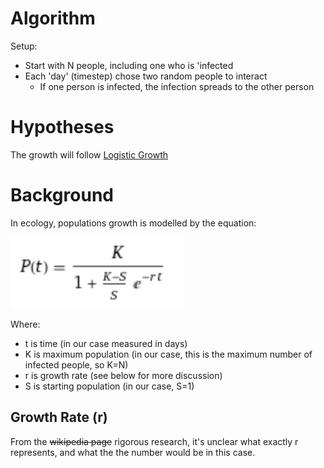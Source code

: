 # Algorithm
Setup:

 - Start with N people, including one who is 'infected
 - Each 'day' (timestep) chose two random people to interact
    - If one person is infected, the infection spreads to the other person




# Hypotheses
The growth will follow [Logistic Growth](https://en.wikipedia.org/wiki/Logistic_function)

# Background
In ecology, populations growth is modelled by the equation:

![logistic growth equation](./logistic-growth-equation.png)

Where:
  - t is time (in our case measured in days)
  - K is maximum population (in our case, this is the maximum number of infected people, so K=N)
  - r is growth rate (see below for more discussion)
  - S is starting population (in our case, S=1)

## Growth Rate (r)

From the ~~wikipedia page~~ rigorous research, it's unclear what exactly r represents, and what the the number would be in this case.
